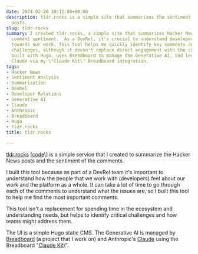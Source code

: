 ```yaml
---
date: 2024-02-20 10:12:00+00:00
description: tldr.rocks is a simple site that summarizes the sentiment of Hacker News
  posts.
slug: tldr-rocks
summary: I created tldr.rocks, a simple site that summarizes Hacker News posts and
  comment sentiment.  As a DevRel, it's crucial to understand developer sentiment
  towards our work. This tool helps me quickly identify key comments and critical
  challenges, although it doesn't replace direct engagement with the community.  It's
  built with Hugo, uses Breadboard to manage the Generative AI, and leverages Anthropic's
  Claude via my \"Claude Kit\" Breadboard integration.
tags:
- Hacker News
- Sentiment Analysis
- Summarization
- DevRel
- Developer Relations
- Generative AI
- Claude
- Anthropic
- Breadboard
- Hugo
- tldr.rocks
title: tldr.rocks

---
```


[tldr.rocks](http://tldr.rocks "http://tldr.rocks") \[[code](https://github.com/PaulKinlan/tldr.rocks "https://github.com/PaulKinlan/tldr.rocks")\] is a simple service that I created to summarize the Hacker News posts and the sentiment of the comments.

I built this tool because as part of a DevRel team it\'s important to understand how the people that we work with (developers) feel about our work and the platform as a whole. It can take a lot of time to go through each of the comments to understand what the issues are, so I built this tool to help me find the most important comments.

This tool isn\'t a replacement for spending time in the ecosystem and understanding needs, but helps to identify critical challenges and how teams might address them.

The UI is a simple Hugo static CMS. The Generative AI is managed by [Breadboard](https://github.com/breadboard-ai/breadboard "https://github.com/breadboard-ai/breadboard") (a project that I work on) and Anthropic\'s [Claude](https://docs.anthropic.com/claude/reference/getting-started-with-the-api "https://docs.anthropic.com/claude/reference/getting-started-with-the-api") using the Breadboard \"[Claude Kit](https://github.com/PaulKinlan/claude-breadboard-kit "https://github.com/PaulKinlan/claude-breadboard-kit")\".
